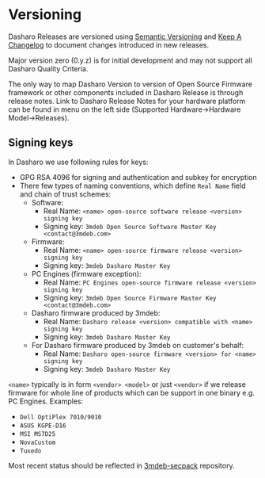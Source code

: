 # Versioning

Dasharo Releases are versioned using [Semantic Versioning](https://semver.org/)
and [Keep A Changelog](https://keepachangelog.com/en/1.0.0/) to document
changes introduced in new releases.

Major version zero (0.y.z) is for initial development and may not support all
Dasharo Quality Criteria.

The only way to map Dasharo Version to version of Open Source Firmware
framework or other components included in Dasharo Release is through release
notes. Link to Dasharo Release Notes for your hardware platform can be found
in menu on the left side (Supported Hardware->Hardware Model->Releases).

## Signing keys

In Dasharo we use following rules for keys:

* GPG RSA 4096 for signing and authentication and subkey for encryption
* There few types of naming conventions, which define `Real Name` field and
  chain of trust schemes:
    - Software:
        + Real Name: `<name> open-source software release <version> signing key`
        + Signing key: `3mdeb Open Source Software Master Key <contact@3mdeb.com>`
    - Firmware:
        + Real Name: `<name> open-source firmware release <version> signing key`
        + Signing key: `3mdeb Dasharo Master Key`
    - PC Engines (firmware exception):
        + Real Name: `PC Engines open-source firmware release <version> signing key`
        + Signing key: `3mdeb Open Source Firmware Master Key <contact@3mdeb.com>`
    - Dasharo firmware produced by 3mdeb:
        + Real Name: `Dasharo release <version> compatible with <name> signing key`
        + Signing key: `3mdeb Dasharo Master Key`
    - For Dasharo firmware produced by 3mdeb on customer's behalf:
        + Real Name: `Dasharo open-source firmware <version> for <name> signing key`
        + Signing key: `3mdeb Dasharo Master Key`

`<name>` typically is in form `<vendor> <model>` or just `<vendor>` if we
release firmware for whole line of products which can be support in one binary
e.g. PC Engines. Examples:

* `Dell OptiPlex 7010/9010`
* `ASUS KGPE-D16`
* `MSI MS7D25`
* `NovaCustom`
* `Tuxedo`

Most recent status should be reflected in
[3mdeb-secpack](https://github.com/3mdeb/3mdeb-secpack) repository.
